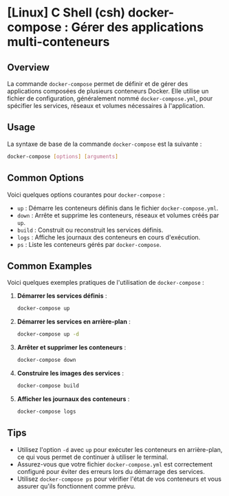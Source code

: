 # [Linux] C Shell (csh) docker-compose : Gérer des applications multi-conteneurs

## Overview
La commande `docker-compose` permet de définir et de gérer des applications composées de plusieurs conteneurs Docker. Elle utilise un fichier de configuration, généralement nommé `docker-compose.yml`, pour spécifier les services, réseaux et volumes nécessaires à l'application.

## Usage
La syntaxe de base de la commande `docker-compose` est la suivante :

```bash
docker-compose [options] [arguments]
```

## Common Options
Voici quelques options courantes pour `docker-compose` :

- `up` : Démarre les conteneurs définis dans le fichier `docker-compose.yml`.
- `down` : Arrête et supprime les conteneurs, réseaux et volumes créés par `up`.
- `build` : Construit ou reconstruit les services définis.
- `logs` : Affiche les journaux des conteneurs en cours d'exécution.
- `ps` : Liste les conteneurs gérés par `docker-compose`.

## Common Examples
Voici quelques exemples pratiques de l'utilisation de `docker-compose` :

1. **Démarrer les services définis** :
   ```bash
   docker-compose up
   ```

2. **Démarrer les services en arrière-plan** :
   ```bash
   docker-compose up -d
   ```

3. **Arrêter et supprimer les conteneurs** :
   ```bash
   docker-compose down
   ```

4. **Construire les images des services** :
   ```bash
   docker-compose build
   ```

5. **Afficher les journaux des conteneurs** :
   ```bash
   docker-compose logs
   ```

## Tips
- Utilisez l'option `-d` avec `up` pour exécuter les conteneurs en arrière-plan, ce qui vous permet de continuer à utiliser le terminal.
- Assurez-vous que votre fichier `docker-compose.yml` est correctement configuré pour éviter des erreurs lors du démarrage des services.
- Utilisez `docker-compose ps` pour vérifier l'état de vos conteneurs et vous assurer qu'ils fonctionnent comme prévu.